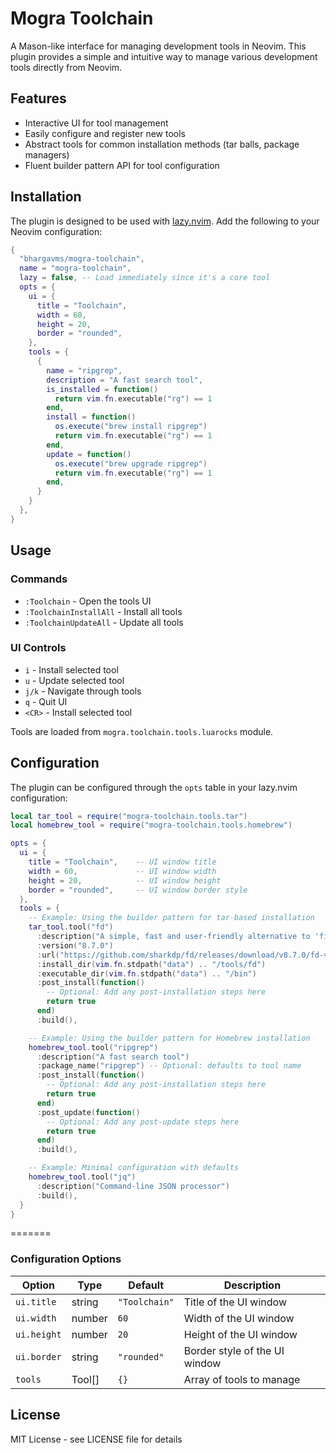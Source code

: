 # Mogra Toolchain

A Mason-like interface for managing development tools in Neovim. This plugin provides a simple and intuitive way to manage various development tools directly from Neovim.

## Features

- Interactive UI for tool management
- Easily configure and register new tools
- Abstract tools for common installation methods (tar balls, package managers)
- Fluent builder pattern API for tool configuration

## Installation

The plugin is designed to be used with [lazy.nvim](https://github.com/folke/lazy.nvim). Add the following to your Neovim configuration:

```lua
{
  "bhargavms/mogra-toolchain",
  name = "mogra-toolchain",
  lazy = false, -- Load immediately since it's a core tool
  opts = {
    ui = {
      title = "Toolchain",
      width = 60,
      height = 20,
      border = "rounded",
    },
    tools = {
      {
        name = "ripgrep",
        description = "A fast search tool",
        is_installed = function()
          return vim.fn.executable("rg") == 1
        end,
        install = function()
          os.execute("brew install ripgrep")
          return vim.fn.executable("rg") == 1
        end,
        update = function()
          os.execute("brew upgrade ripgrep")
          return vim.fn.executable("rg") == 1
        end,
      }
    }
  },
}
```

## Usage

### Commands

- `:Toolchain` - Open the tools UI
- `:ToolchainInstallAll` - Install all tools
- `:ToolchainUpdateAll` - Update all tools

### UI Controls

- `i` - Install selected tool
- `u` - Update selected tool
- `j/k` - Navigate through tools
- `q` - Quit UI
- `<CR>` - Install selected tool

Tools are loaded from `mogra.toolchain.tools.luarocks` module.

## Configuration

The plugin can be configured through the `opts` table in your lazy.nvim configuration:

```lua
local tar_tool = require("mogra-toolchain.tools.tar")
local homebrew_tool = require("mogra-toolchain.tools.homebrew")

opts = {
  ui = {
    title = "Toolchain",    -- UI window title
    width = 60,             -- UI window width
    height = 20,            -- UI window height
    border = "rounded",     -- UI window border style
  },
  tools = {
    -- Example: Using the builder pattern for tar-based installation
    tar_tool.tool("fd")
      :description("A simple, fast and user-friendly alternative to 'find'")
      :version("8.7.0")
      :url("https://github.com/sharkdp/fd/releases/download/v8.7.0/fd-v8.7.0-x86_64-apple-darwin.tar.gz")
      :install_dir(vim.fn.stdpath("data") .. "/tools/fd")
      :executable_dir(vim.fn.stdpath("data") .. "/bin")
      :post_install(function()
        -- Optional: Add any post-installation steps here
        return true
      end)
      :build(),

    -- Example: Using the builder pattern for Homebrew installation
    homebrew_tool.tool("ripgrep")
      :description("A fast search tool")
      :package_name("ripgrep") -- Optional: defaults to tool name
      :post_install(function()
        -- Optional: Add any post-installation steps here
        return true
      end)
      :post_update(function()
        -- Optional: Add any post-update steps here
        return true
      end)
      :build(),

    -- Example: Minimal configuration with defaults
    homebrew_tool.tool("jq")
      :description("Command-line JSON processor")
      :build(),
  }
}
```

=======
### Configuration Options

| Option | Type | Default | Description |
|--------|------|---------|-------------|
| `ui.title` | string | `"Toolchain"` | Title of the UI window |
| `ui.width` | number | `60` | Width of the UI window |
| `ui.height` | number | `20` | Height of the UI window |
| `ui.border` | string | `"rounded"` | Border style of the UI window |
| `tools` | Tool[] | `{}` | Array of tools to manage |

## License

MIT License - see LICENSE file for details
